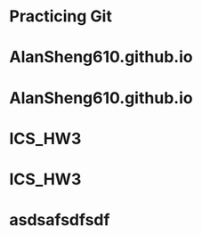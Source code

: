 # Practicing Git
# AlanSheng610.github.io
# AlanSheng610.github.io
# ICS_HW3
# ICS_HW3
# asdsafsdfsdf